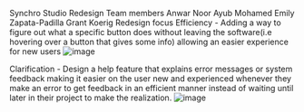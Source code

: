 Synchro Studio Redesign
Team members
  Anwar Noor
  Ayub Mohamed 
  Emily Zapata-Padilla
  Grant Koerig
Redesign focus 
  Efficiency - Adding a way to figure out what a specific button does without leaving the software(i.e hovering over a button that gives some info) allowing an easier experience for new users 
  ![image](https://github.com/user-attachments/assets/336baa0e-1963-4007-a431-e99a5affe9d8)

  Clarification - Design a help feature that explains error messages or system feedback making it easier on the user new and experienced whenever they make an error to get feedback in an efficient manner instead of waiting until later in their project to make the realization.
  ![image](https://github.com/user-attachments/assets/fe92afa6-2eff-4d2a-aeff-cbc86d86d0d7)
